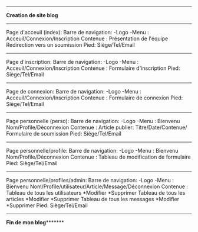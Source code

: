 *********************************************************
****************Creation de site blog****************
*********************************************************
Page d'acceuil (index):
    Barre de navigation:
	-Logo
	-Menu : Acceuil/Connexion/Inscription
    Contenue :
	Présentation de l'équipe
	Redirection vers un soumission
    Pied: Siège/Tel/Email
*********************************************************
Page d'inscription:
    Barre de navigation:
	-Logo
	-Menu : Acceuil/Connexion/Inscription
    Contenue :
	Formulaire d'inscription
    Pied: Siège/Tel/Email
**********************************************************
Page de connexion:
    Barre de navigation:
	-Logo
	-Menu : Acceuil/Connexion/Inscription
    Contenue :
	Formulaire de connexion
    Pied: Siège/Tel/Email
*********************************************************
Page personnelle (perso):
    Barre de navigation:
	-Logo
	-Menu : Bienvenu Nom/Profile/Déconnexion
    Contenue :
	Article publier: Titre/Date/Contenue/
	Formulaire de soumission
    Pied: Siège/Tel/Email
*********************************************************
Page personnelle/profile:
    Barre de navigation:
	-Logo
	-Menu : Bienvenu Nom/Profile/Déconnexion
    Contenue :
	Tableau de modification de formulaire
    Pied: Siège/Tel/Email
********************************************************
Page personnelle/profiles/admin:
    Barre de navigation:
	-Logo
	-Menu : Bienvenu Nom/Profile/utilisateur/Article/Message/Déconnexion
    Contenue :
	Tableau de tous les utilisateurs
		*Modifier
		*Supprimer
	Tableau de tous les articles
		*Modifier
		*Supprimer
	Tableau de tous les messages
		*Modifier
		*Supprimer
     Pied: Siège/Tel/Email
**********************************************************
******************Fin de mon blog*************************

	
    
	
